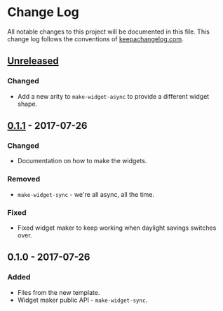 # Change Log
All notable changes to this project will be documented in this file. This change log follows the conventions of [keepachangelog.com](http://keepachangelog.com/).

## [Unreleased]
### Changed
- Add a new arity to `make-widget-async` to provide a different widget shape.

## [0.1.1] - 2017-07-26
### Changed
- Documentation on how to make the widgets.

### Removed
- `make-widget-sync` - we're all async, all the time.

### Fixed
- Fixed widget maker to keep working when daylight savings switches over.

## 0.1.0 - 2017-07-26
### Added
- Files from the new template.
- Widget maker public API - `make-widget-sync`.

[Unreleased]: https://github.com/your-name/famous-people/compare/0.1.1...HEAD
[0.1.1]: https://github.com/your-name/famous-people/compare/0.1.0...0.1.1
